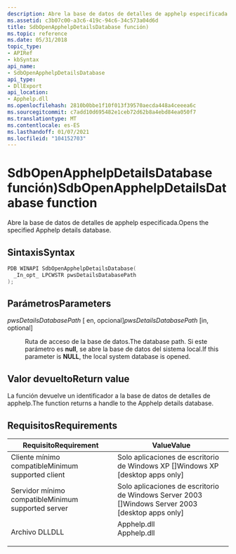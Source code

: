 ```yaml
---
description: Abre la base de datos de detalles de apphelp especificada.
ms.assetid: c3b07c00-a3c6-419c-94c6-34c573a04d6d
title: SdbOpenApphelpDetailsDatabase función)
ms.topic: reference
ms.date: 05/31/2018
topic_type:
- APIRef
- kbSyntax
api_name:
- SdbOpenApphelpDetailsDatabase
api_type:
- DllExport
api_location:
- Apphelp.dll
ms.openlocfilehash: 2810b0bbe1f10f013f39570aecda448a4ceeea6c
ms.sourcegitcommit: c7add10d695482e1ceb72d62b8a4ebd84ea050f7
ms.translationtype: MT
ms.contentlocale: es-ES
ms.lasthandoff: 01/07/2021
ms.locfileid: "104152703"
---
```

# <a name="sdbopenapphelpdetailsdatabase-function"></a><span data-ttu-id="7f0d6-103">SdbOpenApphelpDetailsDatabase función)</span><span class="sxs-lookup"><span data-stu-id="7f0d6-103">SdbOpenApphelpDetailsDatabase function</span></span>

<span data-ttu-id="7f0d6-104">Abre la base de datos de detalles de apphelp especificada.</span><span class="sxs-lookup"><span data-stu-id="7f0d6-104">Opens the specified Apphelp details database.</span></span>

## <a name="syntax"></a><span data-ttu-id="7f0d6-105">Sintaxis</span><span class="sxs-lookup"><span data-stu-id="7f0d6-105">Syntax</span></span>


```C++
PDB WINAPI SdbOpenApphelpDetailsDatabase(
  _In_opt_ LPCWSTR pwsDetailsDatabasePath
);
```



## <a name="parameters"></a><span data-ttu-id="7f0d6-106">Parámetros</span><span class="sxs-lookup"><span data-stu-id="7f0d6-106">Parameters</span></span>

<dl> <dt>

<span data-ttu-id="7f0d6-107">*pwsDetailsDatabasePath* \[ en, opcional\]</span><span class="sxs-lookup"><span data-stu-id="7f0d6-107">*pwsDetailsDatabasePath* \[in, optional\]</span></span>
</dt> <dd>

<span data-ttu-id="7f0d6-108">Ruta de acceso de la base de datos.</span><span class="sxs-lookup"><span data-stu-id="7f0d6-108">The database path.</span></span> <span data-ttu-id="7f0d6-109">Si este parámetro es **null**, se abre la base de datos del sistema local.</span><span class="sxs-lookup"><span data-stu-id="7f0d6-109">If this parameter is **NULL**, the local system database is opened.</span></span>

</dd> </dl>

## <a name="return-value"></a><span data-ttu-id="7f0d6-110">Valor devuelto</span><span class="sxs-lookup"><span data-stu-id="7f0d6-110">Return value</span></span>

<span data-ttu-id="7f0d6-111">La función devuelve un identificador a la base de datos de detalles de apphelp.</span><span class="sxs-lookup"><span data-stu-id="7f0d6-111">The function returns a handle to the Apphelp details database.</span></span>

## <a name="requirements"></a><span data-ttu-id="7f0d6-112">Requisitos</span><span class="sxs-lookup"><span data-stu-id="7f0d6-112">Requirements</span></span>



| <span data-ttu-id="7f0d6-113">Requisito</span><span class="sxs-lookup"><span data-stu-id="7f0d6-113">Requirement</span></span> | <span data-ttu-id="7f0d6-114">Value</span><span class="sxs-lookup"><span data-stu-id="7f0d6-114">Value</span></span> |
|-------------------------------------|----------------------------------------------------------------------------------------|
| <span data-ttu-id="7f0d6-115">Cliente mínimo compatible</span><span class="sxs-lookup"><span data-stu-id="7f0d6-115">Minimum supported client</span></span><br/> | <span data-ttu-id="7f0d6-116">Solo aplicaciones de escritorio de Windows XP \[\]</span><span class="sxs-lookup"><span data-stu-id="7f0d6-116">Windows XP \[desktop apps only\]</span></span><br/>                                            |
| <span data-ttu-id="7f0d6-117">Servidor mínimo compatible</span><span class="sxs-lookup"><span data-stu-id="7f0d6-117">Minimum supported server</span></span><br/> | <span data-ttu-id="7f0d6-118">Solo aplicaciones de escritorio de Windows Server 2003 \[\]</span><span class="sxs-lookup"><span data-stu-id="7f0d6-118">Windows Server 2003 \[desktop apps only\]</span></span><br/>                                   |
| <span data-ttu-id="7f0d6-119">Archivo DLL</span><span class="sxs-lookup"><span data-stu-id="7f0d6-119">DLL</span></span><br/>                      | <dl> <span data-ttu-id="7f0d6-120"><dt>Apphelp.dll</dt></span><span class="sxs-lookup"><span data-stu-id="7f0d6-120"><dt>Apphelp.dll</dt></span></span> </dl> |



 

 




